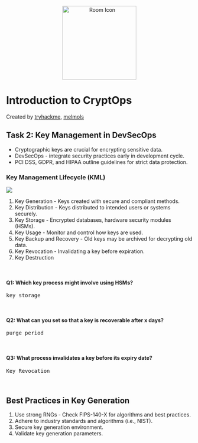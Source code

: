 <p align="center">
  <img src="https://tryhackme-images.s3.amazonaws.com/room-icons/61a7523c029d1c004fac97b3-1720691829028" alt="Room Icon" width="200"/>
</p>

# Introduction to CryptOps
Created by <a href="https://tryhackme.com/p/tryhackme">tryhackme</a>, <a href="https://tryhackme.com/p/melmols">melmols</a>

## Task 2: Key Management in DevSecOps
- Cryptographic keys are crucial for encrypting sensitive data.
- DevSecOps - integrate security practices early in development cycle.
- PCI DSS, GDPR, and HIPAA outline guidelines for strict data protection.
### Key Management Lifecycle (KML)
<img src="https://tryhackme-images.s3.amazonaws.com/user-uploads/61a7523c029d1c004fac97b3/room-content/d2f2cd7385ad25ba6c0d391d48bc7bf2.svg"/>

1. Key Generation - Keys created with secure and compliant methods.
2. Key Distribution - Keys distributed to intended users or systems securely.
3. Key Storage - Encrypted databases, hardware security modules (HSMs).
4. Key Usage - Monitor and control how keys are used.
5. Key Backup and Recovery - Old keys may be archived for decrypting old data.
6. Key Revocation - Invalidating a key before expiration.
7. Key Destruction

<br>

#### Q1: Which key process might involve using HSMs?
<pre>key storage</pre>
<br>

#### Q2: What can you set so that a key is recoverable after x days?
<pre>purge period</pre>
<br>

#### Q3: What process invalidates a key before its expiry date?
<pre>Key Revocation</pre>
<br>

## Best Practices in Key Generation
1. Use strong RNGs - Check FIPS-140-X for algorithms and best practices.
2. Adhere to industry standards and algorithms (i.e., NIST).
3. Secure key generation environment.
4. Validate key generation parameters.
